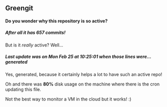## Greengit

#### Do you wonder why this repository is so active?

##### After all it has 657 commits!

But is it *really* active? Well...

##### Last update was on Mon Feb 25 at 10:25:01 when those lines were... generated

Yes, generated, because it certainly helps a lot to have such an active repo!

Oh and there was **80%** disk usage on the machine
where there is the cron updating this file.

Not the best way to monitor a VM in the cloud but it works! :)
